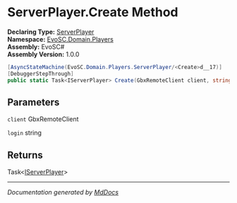 ﻿<!--  
  <auto-generated>   
    The contents of this file were generated by a tool.  
    Changes to this file may be list if the file is regenerated  
  </auto-generated>   
-->

# ServerPlayer.Create Method

**Declaring Type:** [ServerPlayer](../index.md)  
**Namespace:** [EvoSC.Domain.Players](../../index.md)  
**Assembly:** EvoSC\#  
**Assembly Version:** 1.0.0

```csharp
[AsyncStateMachine(EvoSC.Domain.Players.ServerPlayer/<Create>d__17)]
[DebuggerStepThrough]
public static Task<IServerPlayer> Create(GbxRemoteClient client, string login);
```

## Parameters

`client`  GbxRemoteClient

`login`  string

## Returns

Task\<[IServerPlayer](../../../../Interfaces/Players/IServerPlayer/index.md)\>

___

*Documentation generated by [MdDocs](https://github.com/ap0llo/mddocs)*
